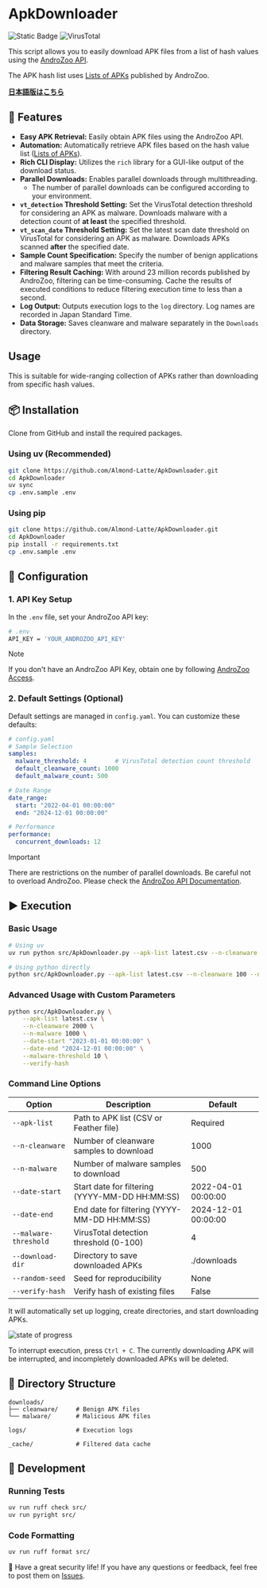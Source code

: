 # ApkDownloader

![Static Badge](https://img.shields.io/badge/Python-3.13-blue) ![VirusTotal](https://img.shields.io/badge/AndroZoo-API-orange)

This script allows you to easily download APK files from a list of hash values using the [AndroZoo API](https://androzoo.uni.lu/).

The APK hash list uses [Lists of APKs](https://androzoo.uni.lu/lists) published by AndroZoo.

[**日本語版はこちら**](README-ja.md)

## 🚀 Features

- **Easy APK Retrieval:** Easily obtain APK files using the AndroZoo API.
- **Automation:** Automatically retrieve APK files based on the hash value list ([Lists of APKs](https://androzoo.uni.lu/lists)).
- **Rich CLI Display:** Utilizes the `rich` library for a GUI-like output of the download status.
- **Parallel Downloads:** Enables parallel downloads through multithreading.
  - The number of parallel downloads can be configured according to your environment.
- **`vt_detection` Threshold Setting:** Set the VirusTotal detection threshold for considering an APK as malware. Downloads malware with a detection count of **at least** the specified threshold.
- **`vt_scan_date` Threshold Setting:** Set the latest scan date threshold on VirusTotal for considering an APK as malware. Downloads APKs scanned **after** the specified date.
- **Sample Count Specification:** Specify the number of benign applications and malware samples that meet the criteria.
- **Filtering Result Caching:** With around 23 million records published by AndroZoo, filtering can be time-consuming. Cache the results of executed conditions to reduce filtering execution time to less than a second.
- **Log Output:** Outputs execution logs to the `log` directory. Log names are recorded in Japan Standard Time.
- **Data Storage:** Saves cleanware and malware separately in the `Downloads` directory.

## Usage

This is suitable for wide-ranging collection of APKs rather than downloading from specific hash values.

## 📦 Installation

Clone from GitHub and install the required packages.

### Using uv (Recommended)
```sh
git clone https://github.com/Almond-Latte/ApkDownloader.git
cd ApkDownloader
uv sync
cp .env.sample .env
```

### Using pip
```sh
git clone https://github.com/Almond-Latte/ApkDownloader.git
cd ApkDownloader
pip install -r requirements.txt
cp .env.sample .env
```

## 🔑 Configuration

### 1. API Key Setup
In the `.env` file, set your AndroZoo API key:

```bash
# .env
API_KEY = 'YOUR_ANDROZOO_API_KEY'
```

> [!NOTE]
> If you don't have an AndroZoo API Key, obtain one by following [AndroZoo Access](https://androzoo.uni.lu/access).

### 2. Default Settings (Optional)
Default settings are managed in `config.yaml`. You can customize these defaults:

```yaml
# config.yaml
# Sample Selection
samples:
  malware_threshold: 4        # VirusTotal detection count threshold
  default_cleanware_count: 1000
  default_malware_count: 500

# Date Range
date_range:
  start: "2022-04-01 00:00:00"
  end: "2024-12-01 00:00:00"

# Performance
performance:
  concurrent_downloads: 12
```

> [!IMPORTANT]
> There are restrictions on the number of parallel downloads. Be careful not to overload AndroZoo. Please check the [AndroZoo API Documentation](https://androzoo.uni.lu/api_doc).

## ▶ Execution

### Basic Usage
```bash
# Using uv
uv run python src/ApkDownloader.py --apk-list latest.csv --n-cleanware 100 --n-malware 50

# Using python directly
python src/ApkDownloader.py --apk-list latest.csv --n-cleanware 100 --n-malware 50
```

### Advanced Usage with Custom Parameters
```bash
python src/ApkDownloader.py \
    --apk-list latest.csv \
    --n-cleanware 2000 \
    --n-malware 1000 \
    --date-start "2023-01-01 00:00:00" \
    --date-end "2024-12-01 00:00:00" \
    --malware-threshold 10 \
    --verify-hash
```

### Command Line Options

| Option | Description | Default |
|--------|-------------|---------|
| `--apk-list` | Path to APK list (CSV or Feather file) | Required |
| `--n-cleanware` | Number of cleanware samples to download | 1000 |
| `--n-malware` | Number of malware samples to download | 500 |
| `--date-start` | Start date for filtering (YYYY-MM-DD HH:MM:SS) | 2022-04-01 00:00:00 |
| `--date-end` | End date for filtering (YYYY-MM-DD HH:MM:SS) | 2024-12-01 00:00:00 |
| `--malware-threshold` | VirusTotal detection threshold (0-100) | 4 |
| `--download-dir` | Directory to save downloaded APKs | ./downloads |
| `--random-seed` | Seed for reproducibility | None |
| `--verify-hash` | Verify hash of existing files | False |

It will automatically set up logging, create directories, and start downloading APKs.

![state of progress](https://github.com/Almond-Latte/ApkDownloader/assets/147462539/ee5924a3-1f2b-400a-85e8-3b82c0139665)

To interrupt execution, press `Ctrl + C`. The currently downloading APK will be interrupted, and incompletely downloaded APKs will be deleted.

## 📁 Directory Structure

```
downloads/
├── cleanware/     # Benign APK files
└── malware/       # Malicious APK files

logs/              # Execution logs

_cache/            # Filtered data cache
```

## 🔧 Development

### Running Tests
```bash
uv run ruff check src/
uv run pyright src/
```

### Code Formatting
```bash
uv run ruff format src/
```

🙏 Have a great security life! If you have any questions or feedback, feel free to post them on [Issues](https://github.com/Almond-Latte/ApkDownloader/issues).